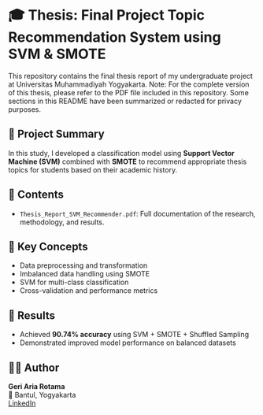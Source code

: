 # 🎓 Thesis: Final Project Topic Recommendation System using SVM & SMOTE

This repository contains the final thesis report of my undergraduate project at Universitas Muhammadiyah Yogyakarta.
Note: For the complete version of this thesis, please refer to the PDF file included in this repository. Some sections in this README have been summarized or redacted for privacy purposes.

## 📌 Project Summary
In this study, I developed a classification model using **Support Vector Machine (SVM)** combined with **SMOTE** to recommend appropriate thesis topics for students based on their academic history.

## 📄 Contents
- `Thesis_Report_SVM_Recommender.pdf`: Full documentation of the research, methodology, and results.

## 🧠 Key Concepts
- Data preprocessing and transformation
- Imbalanced data handling using SMOTE
- SVM for multi-class classification
- Cross-validation and performance metrics

## 🏁 Results
- Achieved **90.74% accuracy** using SVM + SMOTE + Shuffled Sampling
- Demonstrated improved model performance on balanced datasets

## 🙋‍♂️ Author
**Geri Aria Rotama**  
📍 Bantul, Yogyakarta  
[LinkedIn](www.linkedin.com/in/geriariarotama)


